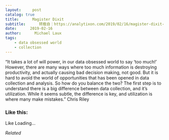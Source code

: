 ```yaml
---
layout:     post
catalog: true
title:      Magister Dixit
subtitle:      转载自：https://analytixon.com/2019/02/16/magister-dixit-1508/
date:      2019-02-16
author:      Michael Laux
tags:
    - data obsessed world
    - collection
---
```


“It takes a lot of will power, in our data obsessed world to say ‘too much!’ However, there are many ways where too much information is destroying productivity, and actually causing bad decision making, not good. But it is hard to avoid the world of opportunities that has been opened in data collection and analysis. So how do you balance the two? The first step is to understand there is a big difference between data collection, and it’s utilization. While it seems subtle, the difference is key, and utilization is where many make mistakes.” Chris Riley





### Like this:

Like Loading...


*Related*

